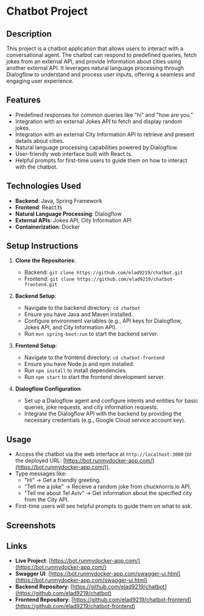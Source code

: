 # Chatbot Project

## Description

This project is a chatbot application that allows users to interact with a conversational agent. The chatbot can respond to predefined queries, fetch jokes from an external API, and provide information about cities using another external API. It leverages natural language processing through Dialogflow to understand and process user inputs, offering a seamless and engaging user experience.

## Features

- Predefined responses for common queries like "hi" and "how are you."
- Integration with an external Jokes API to fetch and display random jokes.
- Integration with an external City Information API to retrieve and present details about cities.
- Natural language processing capabilities powered by Dialogflow.
- User-friendly web interface built with React.ts.
- Helpful prompts for first-time users to guide them on how to interact with the chatbot.

## Technologies Used

- **Backend**: Java, Spring Framework
- **Frontend**: React.ts
- **Natural Language Processing**: Dialogflow
- **External APIs**: Jokes API, City Information API
- **Containerization**: Docker

## Setup Instructions

1. **Clone the Repositories**:
   - Backend: `git clone https://github.com/elad9219/chatbot.git`
   - Frontend: `git clone https://github.com/elad9219/chatbot-frontend.git`

2. **Backend Setup**:
   - Navigate to the backend directory: `cd chatbot`
   - Ensure you have Java and Maven installed.
   - Configure environment variables (e.g., API keys for Dialogflow, Jokes API, and City Information API).
   - Run `mvn spring-boot:run` to start the backend server.

3. **Frontend Setup**:
   - Navigate to the frontend directory: `cd chatbot-frontend`
   - Ensure you have Node.js and npm installed.
   - Run `npm install` to install dependencies.
   - Run `npm start` to start the frontend development server.

4. **Dialogflow Configuration**:
   - Set up a Dialogflow agent and configure intents and entities for basic queries, joke requests, and city information requests.
   - Integrate the Dialogflow API with the backend by providing the necessary credentials (e.g., Google Cloud service account key).

## Usage

- Access the chatbot via the web interface at `http://localhost:3000` (or the deployed URL: [https://bot.runmydocker-app.com/](https://bot.runmydocker-app.com/)).
- Type messages like:
  - "Hi" → Get a friendly greeting.
  - "Tell me a joke" → Receive a random joke from chucknorris.io API.
  - "Tell me about Tel Aviv" → Get information about the specified city from the City API.
- First-time users will see helpful prompts to guide them on what to ask.

## Screenshots



## Links

- **Live Project**: [https://bot.runmydocker-app.com/](https://bot.runmydocker-app.com/)
- **Swagger UI**: [https://bot.runmydocker-app.com/swagger-ui.html](https://bot.runmydocker-app.com/swagger-ui.html)
- **Backend Repository**: [https://github.com/elad9219/chatbot](https://github.com/elad9219/chatbot)
- **Frontend Repository**: [https://github.com/elad9219/chatbot-frontend](https://github.com/elad9219/chatbot-frontend)
